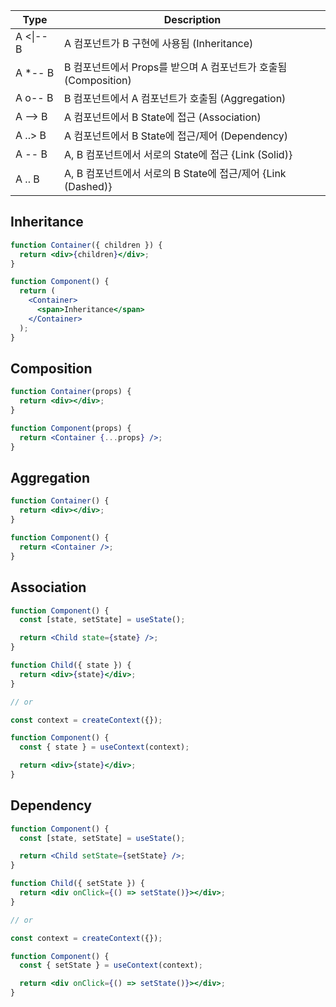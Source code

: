 | Type      | Description                                                     |
| --------- | --------------------------------------------------------------- |
| A <\|-- B | A 컴포넌트가 B 구현에 사용됨 (Inheritance)                      |
| A \*-- B  | B 컴포넌트에서 Props를 받으며 A 컴포넌트가 호출됨 (Composition) |
| A o-- B   | B 컴포넌트에서 A 컴포넌트가 호출됨 (Aggregation)                |
| A --> B   | A 컴포넌트에서 B State에 접근 (Association)                     |
| A ..> B   | A 컴포넌트에서 B State에 접근/제어 (Dependency)                 |
| A -- B    | A, B 컴포넌트에서 서로의 State에 접근 {Link (Solid)}            |
| A .. B    | A, B 컴포넌트에서 서로의 B State에 접근/제어 {Link (Dashed)}    |

## Inheritance

```jsx
function Container({ children }) {
  return <div>{children}</div>;
}

function Component() {
  return (
    <Container>
      <span>Inheritance</span>
    </Container>
  );
}
```

## Composition

```jsx
function Container(props) {
  return <div></div>;
}

function Component(props) {
  return <Container {...props} />;
}
```

## Aggregation

```jsx
function Container() {
  return <div></div>;
}

function Component() {
  return <Container />;
}
```

## Association

```jsx
function Component() {
  const [state, setState] = useState();

  return <Child state={state} />;
}

function Child({ state }) {
  return <div>{state}</div>;
}

// or

const context = createContext({});

function Component() {
  const { state } = useContext(context);

  return <div>{state}</div>;
}
```

## Dependency

```jsx
function Component() {
  const [state, setState] = useState();

  return <Child setState={setState} />;
}

function Child({ setState }) {
  return <div onClick={() => setState()}></div>;
}

// or

const context = createContext({});

function Component() {
  const { setState } = useContext(context);

  return <div onClick={() => setState()}></div>;
}
```
